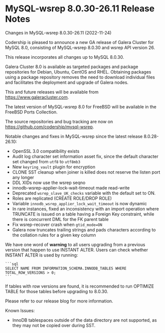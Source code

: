 # MySQL-wsrep 8.0.30-26.11 Release Notes

Changes in MySQL-wsrep 8.0.30-26.11 (2022-11-24)

Codership is pleased to announce a new GA release of Galera Cluster for MySQL 8.0, consisting of MySQL-wsrep 8.0.30 and wsrep API version 26.

This release incorporates all changes up to MySQL 8.0.30.

Galera Cluster 8.0 is available as targeted packages and package repositories for Debian, Ubuntu, CentOS and RHEL. Obtaining packages using a package repository removes the need to download individual files and facilitates the deployment and upgrade of Galera nodes.

This and future releases will be available from https://www.galeracluster.com.

The latest version of MySQL-wsrep 8.0 for FreeBSD will be available in the FreeBSD Ports Collection.

The source repositories and bug tracking are now on https://github.com/codership/mysql-wsrep.

Notable changes and fixes in MySQL-wsrep since the latest release 8.0.28-26.10:

* OpenSSL 3.0 compatibility exists
* Audit log character set information asset fix, since the default character set changed from `utf8` to `utf8mb3`
* New `keyring_vault` plugin for encryption
* CLONE SST cleanup when joiner is killed does not reserve the listen port any longer
* DDL XIDs now use the wsrep seqno
* innodb-wsrep-applier-lock-wait-timeout made read-write
* Deprecated `wsrep_slave_UK_checks` variable with the default set to ON.
* Roles are replicated (CREATE ROLE/DROP ROLE)
* Variable `innodb_wsrep_applier_lock_wait_timeout` is now dynamic
* In rare instances, fixed an inconsistency with an import operation where TRUNCATE is issued on a table having a Foreign Key constraint, while there is concurrent DML for the FK parent table
* Fix wsrep-recover crash when `gtid_mode=ON`
* Galera now truncates trailing strings and pads characters according to the collation rules for a given key column

We have one word of **warning** to all users upgrading from a previous version that happen to use INSTANT ALTER. Users can check whether INSTANT ALTER is used by running:

````
```sql
SELECT NAME FROM INFORMATION_SCHEMA.INNODB_TABLES WHERE TOTAL_ROW_VERSIONS > 0;
```
````

If tables with row versions are found, it is recommended to run OPTIMIZE TABLE for those tables before upgrading to 8.0.30.

Please refer to our release blog for more information.

Known Issues:

* InnoDB tablespaces outside of the data directory are not supported, as they may not be copied over during SST.

